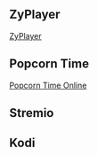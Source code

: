 ## ZyPlayer

[ZyPlayer](http://zyplayer.fun/)

## Popcorn Time

[Popcorn Time Online](https://popcorntime.co/)

## Stremio

## Kodi